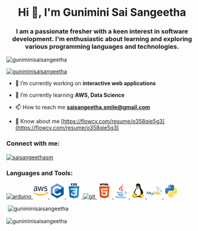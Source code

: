 <h1 align="center">Hi 👋, I'm Gunimini Sai Sangeetha</h1>
<h3 align="center">I am a passionate fresher with a keen interest in software development. I'm enthusiastic about learning and exploring various programming languages and technologies.</h3>

<p align="left"> <img src="https://komarev.com/ghpvc/?username=guniminisaisangeetha&label=Profile%20views&color=0e75b6&style=flat" alt="guniminisaisangeetha" /> </p>

<p align="left"> <a href="https://github.com/ryo-ma/github-profile-trophy"><img src="https://github-profile-trophy.vercel.app/?username=guniminisaisangeetha" alt="guniminisaisangeetha" /></a> </p>

- 🔭 I’m currently working on **interactive web applications**

- 🌱 I’m currently learning **AWS, Data Science**

- 📫 How to reach me **saisangeetha.smile@gmail.com**

- 📄 Know about me [https://flowcv.com/resume/o358qie5g3](https://flowcv.com/resume/o358qie5g3)

<h3 align="left">Connect with me:</h3>
<p align="left">
<a href="https://www.codechef.com/users/saisangeethasm" target="blank"><img align="center" src="https://cdn.jsdelivr.net/npm/simple-icons@3.1.0/icons/codechef.svg" alt="saisangeethasm" height="30" width="40" /></a>
</p>

<h3 align="left">Languages and Tools:</h3>
<p align="left"> <a href="https://www.arduino.cc/" target="_blank" rel="noreferrer"> <img src="https://cdn.worldvectorlogo.com/logos/arduino-1.svg" alt="arduino" width="40" height="40"/> </a> <a href="https://aws.amazon.com" target="_blank" rel="noreferrer"> <img src="https://raw.githubusercontent.com/devicons/devicon/master/icons/amazonwebservices/amazonwebservices-original-wordmark.svg" alt="aws" width="40" height="40"/> </a> <a href="https://www.cprogramming.com/" target="_blank" rel="noreferrer"> <img src="https://raw.githubusercontent.com/devicons/devicon/master/icons/c/c-original.svg" alt="c" width="40" height="40"/> </a> <a href="https://www.w3schools.com/css/" target="_blank" rel="noreferrer"> <img src="https://raw.githubusercontent.com/devicons/devicon/master/icons/css3/css3-original-wordmark.svg" alt="css3" width="40" height="40"/> </a> <a href="https://git-scm.com/" target="_blank" rel="noreferrer"> <img src="https://www.vectorlogo.zone/logos/git-scm/git-scm-icon.svg" alt="git" width="40" height="40"/> </a> <a href="https://www.w3.org/html/" target="_blank" rel="noreferrer"> <img src="https://raw.githubusercontent.com/devicons/devicon/master/icons/html5/html5-original-wordmark.svg" alt="html5" width="40" height="40"/> </a> <a href="https://www.java.com" target="_blank" rel="noreferrer"> <img src="https://raw.githubusercontent.com/devicons/devicon/master/icons/java/java-original.svg" alt="java" width="40" height="40"/> </a> <a href="https://www.linux.org/" target="_blank" rel="noreferrer"> <img src="https://raw.githubusercontent.com/devicons/devicon/master/icons/linux/linux-original.svg" alt="linux" width="40" height="40"/> </a> <a href="https://www.mysql.com/" target="_blank" rel="noreferrer"> <img src="https://raw.githubusercontent.com/devicons/devicon/master/icons/mysql/mysql-original-wordmark.svg" alt="mysql" width="40" height="40"/> </a> <a href="https://www.python.org" target="_blank" rel="noreferrer"> <img src="https://raw.githubusercontent.com/devicons/devicon/master/icons/python/python-original.svg" alt="python" width="40" height="40"/> </a> </p>

<p>&nbsp;<img align="center" src="https://github-readme-stats.vercel.app/api?username=guniminisaisangeetha&show_icons=true&locale=en" alt="guniminisaisangeetha" /></p>

<p><img align="center" src="https://github-readme-streak-stats.herokuapp.com/?user=guniminisaisangeetha&" alt="guniminisaisangeetha" /></p>
